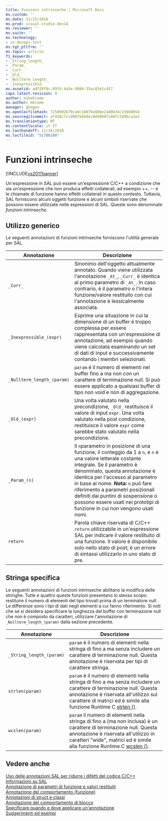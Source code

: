 ```yaml
---
title: Funzioni intrinseche | Microsoft Docs
ms.custom: ''
ms.date: 11/15/2016
ms.prod: visual-studio-dev14
ms.reviewer: ''
ms.suite: ''
ms.technology:
- vs-devops-test
ms.tgt_pltfrm: ''
ms.topic: article
f1_keywords:
- _String_length_
- _Param_
- _Curr_
- _Old_
- _Nullterm_length_
- _Inexpressible_
ms.assetid: adf29f8c-89fd-4a5e-9804-35ac83e1c457
caps.latest.revision: 9
author: mikeblome
ms.author: mblome
manager: ghogen
ms.openlocfilehash: 7258092b79ca0c10079a986e2a80b34c25660054
ms.sourcegitcommit: af428c7ccd007e668ec0dd8697c88fc5d8bca1e2
ms.translationtype: MT
ms.contentlocale: it-IT
ms.lasthandoff: 11/16/2018
ms.locfileid: "51788108"
---
```

# <a name="intrinsic-functions"></a>Funzioni intrinseche
[!INCLUDE[vs2017banner](../includes/vs2017banner.md)]

Un'espressione in SAL può essere un'espressione C/C++ a condizione che sia un'espressione che non produca effetti collaterali, ad esempio ++, -- e le chiamate di funzione hanno effetti collaterali in questo contesto.  Tuttavia, SAL forniscono alcuni oggetti funzione e alcuni simboli riservate che possono essere utilizzate nelle espressioni di SAL. Queste sono denominate *funzioni intrinseche*.  
  
## <a name="general-purpose"></a>Utilizzo generico  
 Le seguenti annotazioni di funzioni intrinseche forniscono l'utilità generale per SAL.  
  
|Annotazione|Descrizione|  
|----------------|-----------------|  
|`_Curr_`|Sinonimo dell'oggetto attualmente annotato.  Quando viene utilizzata l'annotazione `_At_`, `_Curr_` è identica al primo parametro di `_At_`.  In caso contrario, è il parametro o l'intera funzione/valore restituito con cui l'annotazione è lessicalmente associata.|  
|`_Inexpressible_(expr)`|Esprime una situazione in cui la dimensione di un buffer è troppo complessa per essere rappresentata con un'espressione di annotazione, ad esempio quando viene calcolata esaminando un set di dati di input e successivamente contando i membri selezionati.|  
|`_Nullterm_length_(param)`|`param` è il numero di elementi nel buffer fino a ma non con un carattere di terminazione null. Si può essere applicato a qualsiasi buffer di tipo non void e non di aggregazione.|  
|`_Old_(expr)`|Una volta valutato nella precondizione, `_Old_` restituisce il valore di input `expr`.  Una volta valutato nella post condizione, restituisce il valore `expr` come sarebbe stato valutato nella precondizione.|  
|`_Param_(n)`|Il `n`parametro in posizione di una funzione, il conteggio da 1 a `n`, e `n` è una valore letterale costante integrale. Se il parametro è denominato, questa annotazione è identica per l'accesso al parametro in base al nome. **Nota:** `n` può fare riferimento a parametri posizionali definiti dai puntini di sospensione o possono essere usati nei prototipi di funzione in cui non vengono usati nomi.|  
|`return`|Parola chiave riservata di C/C++ `return` utilizzabile in un'espressione SAL per indicare il valore restituito di una funzione.  Il valore è disponibile solo nello stato di post; è un errore di sintassi utilizzarlo in uno stato di pre.|  
  
## <a name="string-specific"></a>Stringa specifica  
 Le seguenti annotazioni di funzioni intrinseche abilitano la modifica delle stringhe. Tutte e quattro queste funzioni presentano lo stesso scopo: restituire il numero di elementi del tipo trovati prima di un terminatore null. Le differenze sono i tipi di dati negli elementi a cui fanno riferimento. Si noti che se si desidera specificare la lunghezza del buffer con terminazione null che non è composto da caratteri, utilizzare l'annotazione di `_Nullterm_length_(param)` dalla sezione precedente.  
  
|Annotazione|Descrizione|  
|----------------|-----------------|  
|`_String_length_(param)`|`param` è il numero di elementi nella stringa di fino a ma senza includere un carattere di terminazione null. Questa annotazione è riservata per tipi di carattere stringa.|  
|`strlen(param)`|`param` è il numero di elementi nella stringa di fino a ma senza includere un carattere di terminazione null. Questa annotazione è riservata all'utilizzo sul carattere di matrici ed è simile alla funzione Runtime C [strlen ()](http://msdn.microsoft.com/library/16462f2a-1e0f-4eb3-be55-bf1c83f374c2).|  
|`wcslen(param)`|`param` il numero di elementi nella stringa di fino a (ma non inclusa) è un carattere di terminazione null. Questa annotazione è riservata all'utilizzo in caratteri "wide", matrici ed è simile alla funzione Runtime C [wcslen ()](http://msdn.microsoft.com/library/16462f2a-1e0f-4eb3-be55-bf1c83f374c2).|  
  
## <a name="see-also"></a>Vedere anche  
 [Uso delle annotazioni SAL per ridurre i difetti del codice C/C++](../code-quality/using-sal-annotations-to-reduce-c-cpp-code-defects.md)   
 [Informazioni su SAL](../code-quality/understanding-sal.md)   
 [Annotazione di parametri di funzione e valori restituiti](../code-quality/annotating-function-parameters-and-return-values.md)   
 [Annotazione del comportamento (funzione)](../code-quality/annotating-function-behavior.md)   
 [Annotazioni di struct e classi](../code-quality/annotating-structs-and-classes.md)   
 [Annotazione del comportamento di blocco](../code-quality/annotating-locking-behavior.md)   
 [Specificare quando e dove applicare un'annotazione](../code-quality/specifying-when-and-where-an-annotation-applies.md)   
 [Suggerimenti ed esempi](../code-quality/best-practices-and-examples-sal.md)



